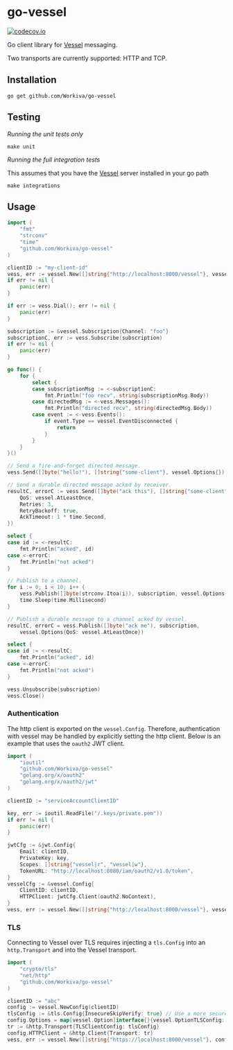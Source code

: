 # go-vessel
[![codecov.io](https://codecov.workiva.net/github/Workiva/go-vessel/coverage.svg?token=7SFYthGn20&branch=master)](https://codecov.workiva.net/github/Workiva/go-vessel?branch=master)

Go client library for [Vessel](https://github.com/Workiva/vessel.git) messaging.

Two transports are currently supported: HTTP and TCP.

## Installation

```
go get github.com/Workiva/go-vessel
```

## Testing
*Running the unit tests only*

```
make unit
```

*Running the full integration tests*

This assumes that you have the [Vessel](https://github.com/Workiva/vessel) 
server installed in your go path

```
make integrations
```

## Usage

```go
import (
	"fmt"
	"strconv"
	"time"
	"github.com/Workiva/go-vessel"
)

clientID := "my-client-id"
vess, err := vessel.New([]string{"http://localhost:8000/vessel"}, vessel.NewConfig(clientID))
if err != nil {
	panic(err)
}

if err := vess.Dial(); err != nil {
	panic(err)
}

subscription := &vessel.Subscription{Channel: "foo"}
subscriptionC, err := vess.Subscribe(subscription)
if err != nil {
	panic(err)
}

go func() {
	for {
		select {
		case subscriptionMsg := <-subscriptionC:
			fmt.Println("foo recv", string(subscriptionMsg.Body))
		case directedMsg := <-vess.Messages():
			fmt.Println("directed recv", string(directedMsg.Body))
		case event := <-vess.Events():
			if event.Type == vessel.EventDisconnected {
				return
			}
		}
	}
}()

// Send a fire-and-forget directed message.
vess.Send([]byte("hello!"), []string{"some-client"}, vessel.Options{})

// Send a durable directed message acked by receiver.
resultC, errorC := vess.Send([]byte("ack this"), []string{"some-client"}, vessel.Options{
	QoS: vessel.AtLeastOnce,
	Retries: 3,
	RetryBackoff: true,
	AckTimeout: 1 * time.Second,
})

select {
case id := <-resultC:
    fmt.Println("acked", id)
case <-errorC:
    fmt.Println("not acked")
}

// Publish to a channel.
for i := 0; i < 10; i++ {
	vess.Publish([]byte(strconv.Itoa(i)), subscription, vessel.Options{})
	time.Sleep(time.Millisecond)
}

// Publish a durable message to a channel acked by vessel.
resultC, errorC = vess.Publish([]byte("ack me"), subscription,
    vessel.Options{QoS: vessel.AtLeastOnce})

select {
case id := <-resultC:
    fmt.Println("acked", id)
case <-errorC:
    fmt.Println("not acked")
}

vess.Unsubscribe(subscription)
vess.Close()
```

### Authentication

The http client is exported on the `vessel.Config`. Therefore, authentication with vessel may be handled by explicitly setting the http client. Below is an example that uses the `oauth2` JWT client.

```go
import (
	"ioutil"
	"github.com/Workiva/go-vessel"
	"golang.org/x/oauth2"
	"golang.org/x/oauth2/jwt"
)

clientID := "serviceAccountClientID"

key, err := ioutil.ReadFile("/.keys/private.pem"))
if err != nil {
	panic(err)
}

jwtCfg := &jwt.Config{
	Email: clientID,
	PrivateKey: key,
	Scopes: []string{"vessel|r", "vessel|w"},
	TokenURL: "http://localhost:8080/iam/oauth2/v1.0/token",
}
vesselCfg := &vessel.Config{
	ClientID: clientID,
	HTTPClient: jwtCfg.Client(oauth2.NoContext),
}
vess, err := vessel.New([]string{"http://localhost:8000/vessel"}, vesselCfg)
```

### TLS

Connecting to Vessel over TLS requires injecting a `tls.Config` into an `http.Transport` and into the Vessel transport.

```go
import (
	"crypto/tls"
	"net/http"
	"github.com/Workiva/go-vessel"
)

clientID := "abc"
config := vessel.NewConfig(clientID)
tlsConfig := &tls.Config{InsecureSkipVerify: true} // Use a more secure config
config.Options = map[vessel.Option]interface{}{vessel.OptionTLSConfig: tlsConfig}
tr := &http.Transport{TLSClientConfig: tlsConfig}
config.HTTPClient = &http.Client{Transport: tr}
vess, err := vessel.New([]string{"https://localhost:8000/vessel"}, config)
```
